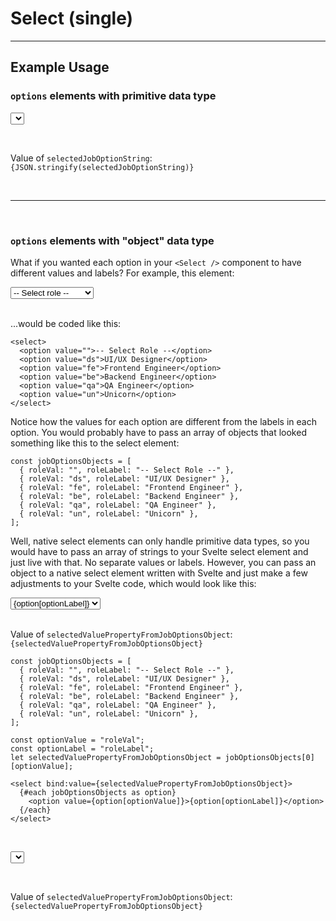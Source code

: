 <script lang="ts">
  import { Select, CurrencyInput } from "/src/lib";

  let months = ["January", "February", "March", "April", "May", "June", "July", "August", "September", "October", "November", "December"];
  let selectedMonth = "July";

  let monthObjects = [
    { shortMonth: "Jan", longMonth: "January" },
    { shortMonth: "Feb", longMonth: "February" },
    { shortMonth: "Mar", longMonth: "March" },
    { shortMonth: "Apr", longMonth: "April" },
    { shortMonth: "May", longMonth: "May" },
    { shortMonth: "Jun", longMonth: "June" },
    { shortMonth: "Jul", longMonth: "July" },
    { shortMonth: "Aug", longMonth: "August" },
    { shortMonth: "Sep", longMonth: "September" },
    { shortMonth: "Oct", longMonth: "October" },
    { shortMonth: "Nov", longMonth: "November" },
    { shortMonth: "Dec", longMonth: "December" },
  ];
  let selectedMonthObject = monthObjects[6];

  let dinosaurObjects = [
    { name: "Tyrannosaurus", group: "Theropods" },
    { name: "Velociraptor", group: "Theropods" },
    { name: "Diplodocus", group: "Sauropods" },
    { name: "Saltasaurus", group: "Sauropods" },
    { name: "Deinonychus", group: "Theropods" },
    { name: "Apatosaurus", group: "Sauropods" },
  ];
  let selectedDinosaurObject = dinosaurObjects.find(obj => obj.name === "Diplodocus");

  function handleChange(event) {
    // console.log("Selected Value:", event.detail);
  }

  let value = 0;

  const jobOptionsStrings = [
    "UI/UX Designer",
    "Frontend Engineer",
    "Backend Engineer",
    "QA Engineer",
    "Unicorn",
	];

  let selectedJobOptionString = jobOptionsStrings[0];

  const jobOptionsObjects = [
    { roleVal: "", roleLabel: "-- Select Role --" },
    { roleVal: "ds", roleLabel: "UI/UX Designer" },
    { roleVal: "fe", roleLabel: "Frontend Engineer" },
    { roleVal: "be", roleLabel: "Backend Engineer" },
    { roleVal: "qa", roleLabel: "QA Engineer" },
    { roleVal: "un", roleLabel: "Unicorn" },
	];

  const optionValue = "roleVal";
  const optionLabel = "roleLabel";
  let selectedValuePropertyFromJobOptionsObject = jobOptionsObjects[0][optionValue];
  $: console.log("selectedValuePropertyFromJobOptionsObject:", selectedValuePropertyFromJobOptionsObject);
</script>


# Select (single)

---

## Example Usage

### `options` elements with primitive data type

<Select 
  label="Main Job Role"
  options={jobOptionsStrings}
  bind:value={selectedJobOptionString}
  on:change={handleChange}
/>

<br>

Value of `selectedJobOptionString`: <code>{JSON.stringify(selectedJobOptionString)}</code>

<br>

---

<br>

### `options` elements with "object" data type

What if you wanted each option in your `<Select />` component to have different values and labels? For example, this element:

<div>
  <select>
    <option value="">-- Select role --</option>
    <option value="ds">UI/UX Designer</option>
    <option value="fe">Frontend Engineer</option>
    <option value="be">Backend Engineer</option>
    <option value="qa">QA Engineer</option>
    <option value="un">Unicorn</option>
  </select>
</div>

<br>

...would be coded like this:

```
<select>
  <option value="">-- Select Role --</option>
  <option value="ds">UI/UX Designer</option>
  <option value="fe">Frontend Engineer</option>
  <option value="be">Backend Engineer</option>
  <option value="qa">QA Engineer</option>
  <option value="un">Unicorn</option>
</select>
```

Notice how the values for each option are different from the labels in each option. You would probably have to pass an array of objects that looked something like this to the select element:

```
const jobOptionsObjects = [
  { roleVal: "", roleLabel: "-- Select Role --" },
  { roleVal: "ds", roleLabel: "UI/UX Designer" },
  { roleVal: "fe", roleLabel: "Frontend Engineer" },
  { roleVal: "be", roleLabel: "Backend Engineer" },
  { roleVal: "qa", roleLabel: "QA Engineer" },
  { roleVal: "un", roleLabel: "Unicorn" },
];
```

Well, native select elements can only handle primitive data types, so you would have to pass an array of strings to your Svelte select element and just live with that. No separate values or labels. However, you can pass an object to a native select element written with Svelte and just make a few adjustments to your Svelte code, which would look like this:

<div>
  <select bind:value={selectedValuePropertyFromJobOptionsObject}>
    {#each jobOptionsObjects as option}
      <option value={option[optionValue]}>{option[optionLabel]}</option>
    {/each}
  </select>
</div>

<br>

Value of `selectedValuePropertyFromJobOptionsObject`: <code>{selectedValuePropertyFromJobOptionsObject}</code>

```
const jobOptionsObjects = [
  { roleVal: "", roleLabel: "-- Select Role --" },
  { roleVal: "ds", roleLabel: "UI/UX Designer" },
  { roleVal: "fe", roleLabel: "Frontend Engineer" },
  { roleVal: "be", roleLabel: "Backend Engineer" },
  { roleVal: "qa", roleLabel: "QA Engineer" },
  { roleVal: "un", roleLabel: "Unicorn" },
];

const optionValue = "roleVal";
const optionLabel = "roleLabel";
let selectedValuePropertyFromJobOptionsObject = jobOptionsObjects[0][optionValue];

<select bind:value={selectedValuePropertyFromJobOptionsObject}>
  {#each jobOptionsObjects as option}
    <option value={option[optionValue]}>{option[optionLabel]}</option>
  {/each}
</select>
```


<br>

<Select 
  label="Main Job Role"
  options={jobOptionsObjects}
  optionValue="roleVal"
  optionLabel="roleLabel"
  bind:value={selectedValuePropertyFromJobOptionsObject}
  on:change={handleChange}
/>

<br>

Value of `selectedValuePropertyFromJobOptionsObject`: <code>{selectedValuePropertyFromJobOptionsObject}</code>

<br>

<!-- <div style="margin-bottom:20px">
  <Select
    label="Select an option"
    options={months}  
    bind:value={selectedMonth}
    id="id-for-select-box"
    on:change={handleChange}
    disabled={false}
    padding="sm"
    fontSize="md"
  />
</div> -->

<!-- Value of `selectedMonth`: <code>{selectedMonth}</code> -->

<br>
